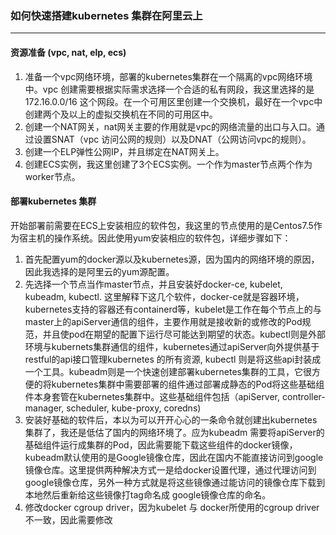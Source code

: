 ### 如何快速搭建kubernetes 集群在阿里云上
----
#### 资源准备 (vpc, nat, elp, ecs)
1. 准备一个vpc网络环境，部署的kubernetes集群在一个隔离的vpc网络环境中。vpc 创建需要根据实际需求选择一个合适的私有网段，我这里选择的是172.16.0.0/16 这个网段。在一个可用区里创建一个交换机，最好在一个vpc中创建两个及以上的虚拟交换机在不同的可用区中。
2. 创建一个NAT网关，nat网关主要的作用就是vpc的网络流量的出口与入口。通过设置SNAT（vpc 访问公网的规则）以及DNAT（公网访问vpc的规则）。
3. 创建一个ELP弹性公网IP，并且绑定在NAT网关上。
4.  创建ECS实例，我这里创建了3个ECS实例。一个作为master节点两个作为worker节点。
####  部署kubernetes 集群
开始部署前需要在ECS上安装相应的软件包，我这里的节点使用的是Centos7.5作为宿主机的操作系统。因此使用yum安装相应的软件包，详细步骤如下：
1.  首先配置yum的docker源以及kubernetes源，因为国内的网络环境的原因，因此我选择的是阿里云的yum源配置。
2. 先选择一个节点当作master节点，并且安装好docker-ce, kubelet, kubeadm,  kubectl. 这里解释下这几个软件，docker-ce就是容器环境，kubernetes支持的容器还有containerd等，kubelet是工作在每个节点上的与master上的apiServer通信的组件，主要作用就是接收新的或修改的Pod规范，并且使pod在期望的配置下运行尽可能达到期望的状态。kubectl则是外部环境与kubernets集群通信的组件，kubernetes通过apiServer向外提供基于restful的api接口管理kubernetes 的所有资源, kubectl 则是将这些api封装成一个工具。kubeadm则是一个快速创建部署kubernetes集群的工具，它很方便的将kubernetes集群中需要部署的组件通过部署成静态的Pod将这些基础组件本身套管在kubernetes集群中。这些基础组件包括（apiServer, controller-manager,  scheduler,  kube-proxy, coredns)
3. 安装好基础的软件后，本以为可以开开心心的一条命令就创建出kubernetes 集群了，我还是低估了国内的网络环境了。应为kubeadm 需要将apiServer的基础组件运行成集群的Pod，因此需要能下载这些组件的docker镜像，kubeadm默认使用的是Google镜像仓库，因此在国内不能直接访问到google镜像仓库。这里提供两种解决方式一是给docker设置代理，通过代理访问到google镜像仓库，另外一种方式就是将这些镜像通过能访问的镜像仓库下载到本地然后重新给这些镜像打tag命名成 google镜像仓库的命名。
4. 修改docker cgroup driver，因为kubelet 与 docker所使用的cgroup driver 不一致，因此需要修改
<!--stackedit_data:
eyJoaXN0b3J5IjpbLTIzOTQ0OTUzNywxOTU4NDQ2NTUyLC0xNz
MyMTQ3MjE0LC0xNTQzOTM3NzE5LDIxMjEzNDM2OTUsMjE4NzU4
MzA3LDE1MTEwNjM2NDAsMjQ2MzI4NDI3XX0=
-->